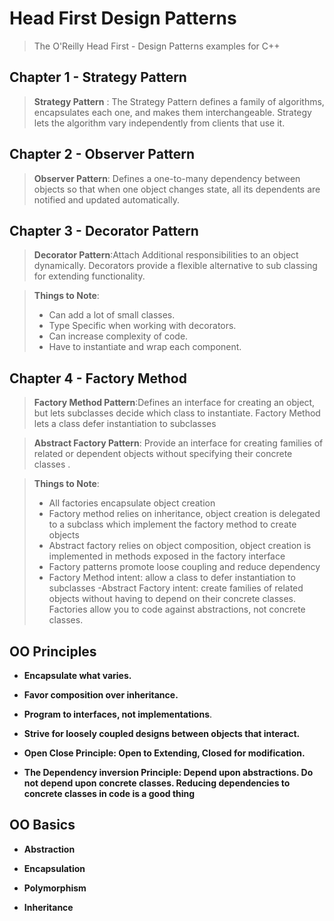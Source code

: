 

# Head First Design Patterns

  

>The O'Reilly Head First - Design Patterns examples for C++

  
  
  

## Chapter 1 - Strategy Pattern

>**Strategy Pattern** : The Strategy Pattern defines a family of algorithms, encapsulates each one, and makes them interchangeable. Strategy lets the algorithm vary independently from clients that use it.


## Chapter 2 - Observer Pattern

>**Observer Pattern**: Defines a one-to-many dependency between objects so that when one object changes state, all its dependents are notified and updated automatically.


## Chapter 3 - Decorator Pattern

>**Decorator Pattern**:Attach Additional responsibilities to an object dynamically. Decorators provide a flexible alternative to sub classing for extending functionality.

>**Things to Note**: 
>- Can add a lot of small classes.
>- Type Specific when working with decorators.
>- Can increase complexity of code.
>- Have to instantiate and wrap each component.
  
  
## Chapter 4 - Factory Method

>**Factory Method Pattern**:Defines an interface for creating an object, but lets subclasses decide which class to instantiate. Factory Method lets a class defer instantiation to subclasses

>**Abstract Factory Pattern**: Provide an interface for creating families of related or dependent objects without specifying their concrete classes .

>**Things to Note**:
>- All factories encapsulate object creation
>- Factory method relies on inheritance, object creation is delegated  to a subclass which implement the factory method to create objects 
>- Abstract factory relies on object composition, object creation is implemented in methods exposed in the factory interface 
>- Factory patterns promote loose coupling and reduce dependency
>- Factory Method intent: allow a class to defer instantiation to subclasses 
>-Abstract Factory intent: create families of related objects without having to depend on their concrete classes.
>Factories allow you to code against abstractions, not concrete classes.

## OO Principles

  

-  **Encapsulate what varies.**

-  **Favor composition over inheritance.**

-  **Program to interfaces, not implementations**.

-  **Strive for loosely coupled designs between objects that interact.**

-  **Open Close Principle: Open to Extending, Closed for modification.**

-  **The Dependency inversion Principle: Depend upon abstractions. Do not depend upon concrete classes. Reducing dependencies to concrete classes in code is a good thing**
  

## OO Basics

-  **Abstraction**

-  **Encapsulation**

-  **Polymorphism**

-  **Inheritance**